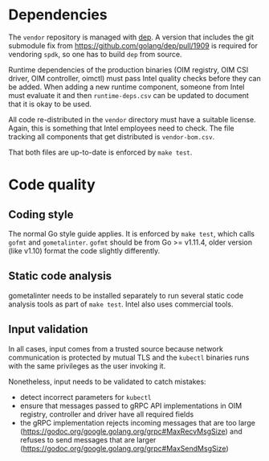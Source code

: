 Dependencies
============

The `vendor` repository is managed with
[dep](https://github.com/golang/dep). A version that includes the git
submodule fix from https://github.com/golang/dep/pull/1909 is required
for vendoring `spdk`, so one has to build `dep` from source.

Runtime dependencies of the production binaries (OIM registry, OIM CSI
driver, OIM controller, oimctl) must pass Intel quality checks before
they can be added. When adding a new runtime component, someone from
Intel must evaluate it and then `runtime-deps.csv` can be updated to
document that it is okay to be used.

All code re-distributed in the `vendor` directory must have a suitable
license. Again, this is something that Intel employees need to
check. The file tracking all components that get distributed is
`vendor-bom.csv`.

That both files are up-to-date is enforced by `make test`.

Code quality
============

Coding style
------------

The normal Go style guide applies. It is enforced by `make test`,
which calls `gofmt` and `gometalinter`. `gofmt` should be from Go >=
v1.11.4, older version (like v1.10) format the code slightly
differently.

Static code analysis
--------------------

gometalinter needs to be installed separately to run several static
code analysis tools as part of `make test`. Intel also uses commercial
tools.

Input validation
----------------

In all cases, input comes from a trusted source because network
communication is protected by mutual TLS and the `kubectl` binaries
runs with the same privileges as the user invoking it.

Nonetheless, input needs to be validated to catch mistakes:

- detect incorrect parameters for `kubectl`
- ensure that messages passed to gRPC API implementations
  in OIM registry, controller and driver have all required
  fields
- the gRPC implementation rejects incoming messages that are too large
  (https://godoc.org/google.golang.org/grpc#MaxRecvMsgSize) and
  refuses to send messages that are larger
  (https://godoc.org/google.golang.org/grpc#MaxSendMsgSize)
